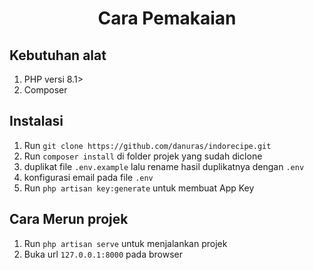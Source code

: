<center><h1>Cara Pemakaian</h1></center>
<h2>Kebutuhan alat</h2>
<ol>
<li>PHP versi 8.1&gt;</li>
<li>Composer</li>
</ol>

<h2>Instalasi</h2>
<ol>
    <li>Run <code style="white-space: pre;">git clone https://github.com/danuras/indorecipe.git</code></li>
    <li>Run <code style="white-space: pre;">composer install</code> di folder projek yang sudah diclone</li>
    <li>duplikat file <code style="white-space: pre;">.env.example</code> lalu rename hasil duplikatnya dengan <code style="white-space: pre;">.env</code></li>
    <li>konfigurasi email pada file <code style="white-space: pre;">.env</code></li>
<li>Run <code style="white-space: pre;">php artisan key:generate</code> untuk membuat App Key</li>
</ol>

<h2>Cara Merun projek</h2>
<ol>
    <li>Run <code style="white-space: pre;">php artisan serve</code> untuk menjalankan projek</li>
    <li>Buka url <code style="white-space: pre;">127.0.0.1:8000</code> pada browser</li>
</ol>
